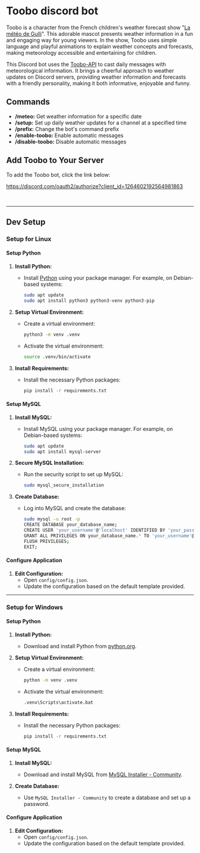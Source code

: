 # Toobo discord bot

Toobo is a character from the French children's weather forecast show "[La météo de Gulli](https://fr.wikipedia.org/wiki/La_M%C3%A9t%C3%A9o_de_Gulli)". This adorable mascot presents weather information in a fun and engaging way for young viewers. In the show, Toobo uses simple language and playful animations to explain weather concepts and forecasts, making meteorology accessible and entertaining for children.

This Discord bot uses the [Toobo-API](https://github.com/Lenochxd/Toobo-API) to cast daily messages with meteorological information. It brings a cheerful approach to weather updates on Discord servers, providing weather information and forecasts with a friendly personality, making it both informative, enjoyable and funny.


## Commands

- **/meteo:** Get weather information for a specific date
- **/setup:** Set up daily weather updates for a channel at a specified time
- **/prefix:** Change the bot's command prefix
- **/enable-toobo:** Enable automatic messages
- **/disable-toobo:** Disable automatic messages

<!-- To see all available commands, use the `/help` command. -->


## Add Toobo to Your Server

To add the Toobo bot, click the link below:

https://discord.com/oauth2/authorize?client_id=1264602192564981863

<br>

---

## Dev Setup

### Setup for Linux

#### Setup Python

1. **Install Python:**
   - Install [Python](https://www.activestate.com/products/python/) using your package manager. For example, on Debian-based systems:
     ```sh
     sudo apt update
     sudo apt install python3 python3-venv python3-pip
     ```

2. **Setup Virtual Environment:**
   - Create a virtual environment:
     ```sh
     python3 -m venv .venv
     ```
   - Activate the virtual environment:
     ```sh
     source .venv/bin/activate
     ```

3. **Install Requirements:**
   - Install the necessary Python packages:
     ```sh
     pip install -r requirements.txt
     ```

#### Setup MySQL

1. **Install MySQL:**
   - Install MySQL using your package manager. For example, on Debian-based systems:
     ```sh
     sudo apt update
     sudo apt install mysql-server
     ```

2. **Secure MySQL Installation:**
   - Run the security script to set up MySQL:
     ```sh
     sudo mysql_secure_installation
     ```

3. **Create Database:**
   - Log into MySQL and create the database:
     ```sh
     sudo mysql -u root -p
     CREATE DATABASE your_database_name;
     CREATE USER 'your_username'@'localhost' IDENTIFIED BY 'your_password';
     GRANT ALL PRIVILEGES ON your_database_name.* TO 'your_username'@'localhost';
     FLUSH PRIVILEGES;
     EXIT;
     ```

#### Configure Application

1. **Edit Configuration:**
   - Open `config/config.json`.
   - Update the configuration based on the default template provided.

---

### Setup for Windows

#### Setup Python

1. **Install Python:**
   - Download and install Python from [python.org](https://www.python.org/downloads/).

2. **Setup Virtual Environment:**
   - Create a virtual environment:
     ```sh
     python -m venv .venv
     ```
   - Activate the virtual environment:
     ```sh
     .venv\Scripts\activate.bat
     ```

3. **Install Requirements:**
   - Install the necessary Python packages:
     ```sh
     pip install -r requirements.txt
     ```

#### Setup MySQL

1. **Install MySQL:**
   - Download and install MySQL from [MySQL Installer - Community](https://dev.mysql.com/get/Downloads/MySQLInstaller/mysql-installer-community-8.0.37.0.msi).

2. **Create Database:**
   - Use `MySQL Installer - Community` to create a database and set up a password.

#### Configure Application

1. **Edit Configuration:**
   - Open `config/config.json`.
   - Update the configuration based on the default template provided.
